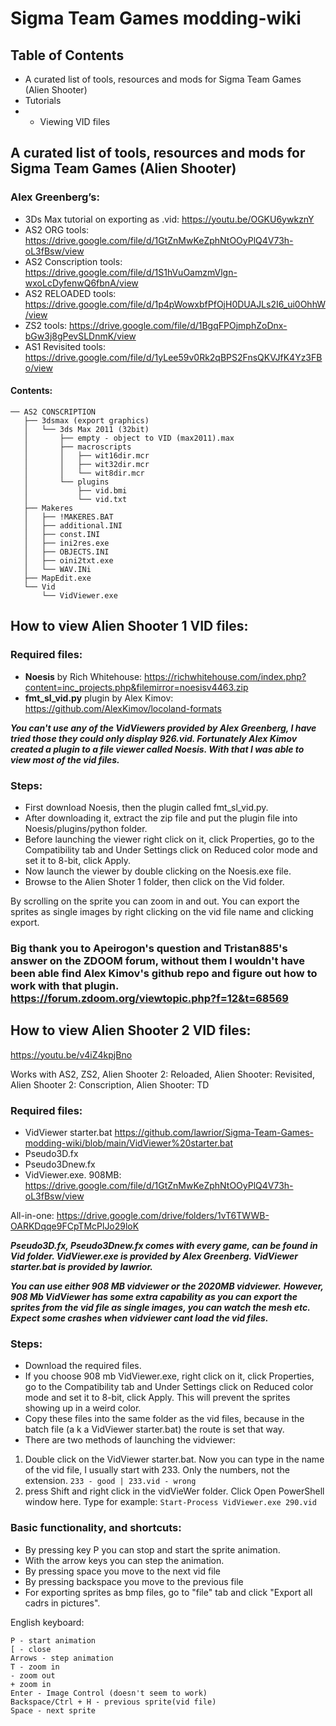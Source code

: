 # Sigma Team Games modding-wiki

## Table of Contents
* A curated list of tools, resources and mods for Sigma Team Games (Alien Shooter)
* Tutorials
* * Viewing VID files

## A curated list of tools, resources and mods for Sigma Team Games (Alien Shooter)
### Alex Greenberg’s:
* 3Ds Max tutorial on exporting as .vid:
https://youtu.be/OGKU6ywkznY
* AS2 ORG tools:
https://drive.google.com/file/d/1GtZnMwKeZphNtOOyPlQ4V73h-oL3fBsw/view
* AS2 Conscription tools:
https://drive.google.com/file/d/1S1hVuOamzmVlgn-wxoLcDyfenwQ6fbnA/view
* AS2 RELOADED tools:
https://drive.google.com/file/d/1p4pWowxbfPfOjH0DUAJLs2I6_ui0OhhW/view
* ZS2 tools:
https://drive.google.com/file/d/1BgqFPOjmphZoDnx-bGw3j8gPevSLDnmK/view
* AS1 Revisited tools:
https://drive.google.com/file/d/1yLee59v0Rk2qBPS2FnsQKVJfK4Yz3FBo/view

#### Contents:
```
── AS2 CONSCRIPTION
   ├── 3dsmax (export graphics)
   │   └── 3ds Max 2011 (32bit)
   │       ├── empty - object to VID (max2011).max
   │       ├── macroscripts
   │       │   ├── wit16dir.mcr
   │       │   ├── wit32dir.mcr
   │       │   └── wit8dir.mcr
   │       └── plugins
   │           ├── vid.bmi
   │           └── vid.txt
   ├── Makeres
   │   ├── !MAKERES.BAT
   │   ├── additional.INI
   │   ├── const.INI
   │   ├── ini2res.exe
   │   ├── OBJECTS.INI
   │   ├── oini2txt.exe
   │   └── WAV.INi
   ├── MapEdit.exe
   └── Vid
       └── VidViewer.exe
 ```


## How to view Alien Shooter 1 VID files:


### Required files:
* **Noesis** by Rich Whitehouse: https://richwhitehouse.com/index.php?content=inc_projects.php&filemirror=noesisv4463.zip
* **fmt_sl_vid.py** plugin by Alex Kimov: https://github.com/AlexKimov/locoland-formats


***You can't use any of the VidViewers provided by Alex Greenberg, I have tried those they could only display 926.vid. Fortunately Alex Kimov created a plugin to a file viewer called Noesis. With that I was able to view most of the vid files.***

### Steps:
* First download Noesis, then the plugin called fmt_sl_vid.py.
* After downloading it, extract the zip file and put the plugin file into Noesis/plugins/python folder.
* Before launching the viewer right click on it, click Properties, go to the Compatibility tab and Under Settings click on Reduced color mode and set it to 8-bit, click Apply.
* Now launch the viewer by double clicking on the Noesis.exe file.
* Browse to the Alien Shoter 1 folder, then click on the Vid folder.

By scrolling on the sprite you can zoom in and out. 
You can export the sprites as single images by right clicking on the vid file name and clicking export. 

### Big thank you to Apeirogon's question and Tristan885's answer on the ZDOOM forum, without them I wouldn't have been able find Alex Kimov's github repo and figure out how to work with that plugin. https://forum.zdoom.org/viewtopic.php?f=12&t=68569

## How to view Alien Shooter 2 VID files:
https://youtu.be/v4iZ4kpjBno

Works with AS2, ZS2, Alien Shooter 2: Reloaded, Alien Shooter: Revisited, Alien Shooter 2: Conscription, Alien Shooter: TD

### Required files:

* VidViewer starter.bat https://github.com/lawrior/Sigma-Team-Games-modding-wiki/blob/main/VidViewer%20starter.bat
* Pseudo3D.fx
* Pseudo3Dnew.fx
* VidViewer.exe. 908MB: https://drive.google.com/file/d/1GtZnMwKeZphNtOOyPlQ4V73h-oL3fBsw/view

All-in-one:
https://drive.google.com/drive/folders/1vT6TWWB-OARKDqqe9FCpTMcPlJo29loK

***Pseudo3D.fx, Pseudo3Dnew.fx comes with every game, can be found in Vid folder.
VidViewer.exe is provided by Alex Greenberg.
VidViewer starter.bat is provided by lawrior.*** 


***You can use either 908 MB vidviewer or the 2020MB vidviewer.***
***However, 908 Mb VidViewer has some extra capability as you can export the sprites from the vid file as single images, you can watch the mesh etc.***
***Expect some crashes when vidviewer cant load the vid files.***

### Steps:
* Download the required files. 
* If you choose 908 mb VidViewer.exe, right click on it, click Properties, go to the Compatibility tab and Under Settings click on Reduced color mode and set it to 8-bit, click Apply. This will prevent the sprites showing up in a weird color.
* Copy these files into the same folder as the vid files, because in the batch file (a k a  VidViewer starter.bat) the route is set that way.
* There are two methods of launching the vidviewer:
1. Double click on the VidViewer starter.bat. Now you can type in the name of the vid file, I usually start with 233. Only the numbers, not the extension. ```233 - good | 233.vid - wrong```
2. press Shift and right click in the vidVieWer folder. Click Open PowerShell window here. Type for example:  ```Start-Process VidViewer.exe 290.vid ```


### Basic functionality, and shortcuts:

* By pressing key P you can stop and start the sprite animation.
* With the arrow keys you can step the animation.
* By pressing space you move to the next vid file
* By pressing backspace you move to the previous file
* For exporting sprites as bmp files, go to "file" tab and click "Export all cadrs in pictures".

 English keyboard:
 ```
P - start animation
[ - close
Arrows - step animation
T - zoom in
- zoom out
+ zoom in
Enter - Image Control (doesn't seem to work)
Backspace/Ctrl + H - previous sprite(vid file)
Space - next sprite
 ```


